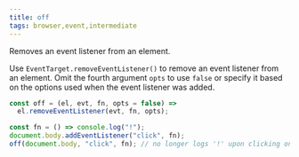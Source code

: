 ```yaml
---
title: off
tags: browser,event,intermediate
---
```


Removes an event listener from an element.

Use `EventTarget.removeEventListener()` to remove an event listener from an element.
Omit the fourth argument `opts` to use `false` or specify it based on the options used when the event listener was added.

```js
const off = (el, evt, fn, opts = false) =>
  el.removeEventListener(evt, fn, opts);
```

```js
const fn = () => console.log("!");
document.body.addEventListener("click", fn);
off(document.body, "click", fn); // no longer logs '!' upon clicking on the page
```
